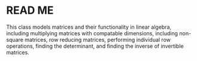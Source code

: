 # READ ME

This class models matrices and their functionality in linear algebra, including multiplying matrices with compatable dimensions, including non-square matrices, row reducing matrices, performing individual row operations, finding the determinant, and finding the inverse of invertible matrices.
